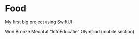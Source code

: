 # Food
My first big project using SwiftUI

Won Bronze Medal at “InfoEducatie” Olympiad (mobile section)
